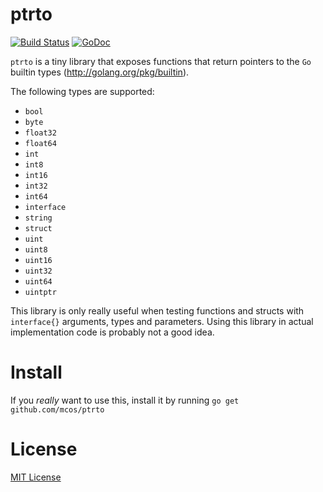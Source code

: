 ptrto
=====

[![Build Status](https://img.shields.io/travis/mcos/ptrto.svg?style=flat)](https://travis-ci.org/mcos/ptrto)
[![GoDoc](https://godoc.org/github.com/mcos/ptrto?status.svg)](https://godoc.org/github.com/mcos/ptrto)

`ptrto` is a tiny library that exposes functions that return pointers to the `Go` builtin types (http://golang.org/pkg/builtin).

The following types are supported:
* `bool`
* `byte`
* `float32`
* `float64`
* `int`
* `int8`
* `int16`
* `int32`
* `int64`
* `interface`
* `string`
* `struct`
* `uint`
* `uint8`
* `uint16`
* `uint32`
* `uint64`
* `uintptr`

This library is only really useful when testing functions and structs with `interface{}` arguments, types and parameters. Using this library in actual implementation code is probably not a good idea.

Install
======
If you _really_ want to use this, install it by running `go get github.com/mcos/ptrto`

License
======
[MIT License][license-file]


[license-file]: LICENSE
